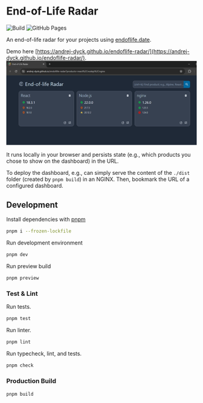 # End-of-Life Radar

![Build](https://github.com/andrej-dyck/endoflife-radar/actions/workflows/ci.yml/badge.svg?branch=main)
![GitHub Pages](https://github.com/andrej-dyck/endoflife-radar/actions/workflows/deploy-gh-pages.yml/badge.svg)

An end-of-life radar for your projects using [endoflife.date](https://endoflife.date/).

Demo here [https://andrej-dyck.github.io/endoflife-radar/](https://andrej-dyck.github.io/endoflife-radar/).
![](./eol-radar-screenshot.png)

It runs locally in your browser and persists state (e.g., which products you chose to show on the dashboard) in the URL.

To deploy the dashboard, e.g., can simply serve the content of the `./dist` folder (created by `pnpm build`) in an NGINX. Then, bookmark the URL of a configured dashboard.

## Development

Install dependencies with [pnpm](https://pnpm.io/)
```bash
pnpm i --frozen-lockfile
```

Run development environment
```bash
pnpm dev
```

Run preview build
```bash
pnpm preview
```

### Test & Lint

Run tests.
```bash
pnpm test
```

Run linter.
```bash
pnpm lint
```

Run typecheck, lint, and tests.
```bash
pnpm check
```

### Production Build

```bash
pnpm build
```
